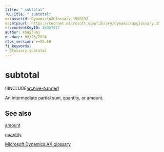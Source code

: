 ```yaml
---
title: " subtotal"
TOCTitle: " subtotal"
ms:assetid: DynamicsAXGlossary.1500192
ms:mtpsurl: https://technet.microsoft.com/library/dynamicsaxglossary.1500192(v=AX.60)
ms:contentKeyID: 36057477
author: Khairunj
ms.date: 08/25/2014
mtps_version: v=AX.60
f1_keywords:
- Glossary.subtotal
---
```


# subtotal


[!INCLUDE[archive-banner](includes/archive-banner.md)]

An intermediate partial sum, quantity, or amount.

## See also

[amount](amount.md)

[quantity](quantity.md)

[Microsoft Dynamics AX glossary](glossary/microsoft-dynamics-ax-glossary.md)

  


